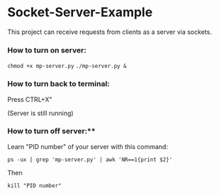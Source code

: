 # Socket-Server-Example
This project can receive requests from clients as a server via sockets.

### How to turn on server:
  ``chmod +x mp-server.py``
  ``./mp-server.py &``

### How to turn back to terminal:
Press CTRL+X"

(Server is still running)

### How to turn off server:**
Learn "PID number" of your server with this command:

  ``ps -ux | grep 'mp-server.py' | awk 'NR==1{print $2}'``
  
Then

  ``kill "PID number"``

